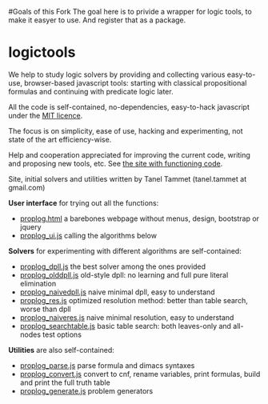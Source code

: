 #Goals of this Fork
The goal here is to privide a wrapper for logic tools, to make it easyer to use. And register that as a package.

# logictools

We help to study logic solvers by providing and collecting various 
easy-to-use, browser-based javascript tools: starting with classical propositional formulas 
and continuing with predicate logic later. 

All the code is self-contained, no-dependencies, easy-to-hack javascript under the
<a href="https://en.wikipedia.org/wiki/MIT_License">MIT licence</a>.

The focus is on simplicity, ease of use, hacking and experimenting, 
not state of the art efficiency-wise.

Help and cooperation appreciated for improving the current code, writing and proposing new tools, etc. 
See <a href="http://logictools.org">the site with functioning code</a>.

Site,  initial solvers and utilities written by Tanel Tammet (tanel.tammet at gmail.com) 

<b>User interface</b> for trying out all the functions:

<ul>
<li><a href="proplog.html">proplog.html</a> a barebones webpage without menus, design, bootstrap or jquery</li>
<li><a href="proplog_ui.js">proplog_ui.js</a> calling the algorithms below </li>
</ul>

<b>Solvers</b> for experimenting with different algorithms are self-contained:

<ul>
<li><a href="proplog_dpll.js">proplog_dpll.js</a> the best solver among the ones provided</li>
<li><a href="proplog_olddpll.js">proplog_olddpll.js</a> old-style dpll: no learning and full pure literal elimination</li>
<li><a href="proplog_naivedpll.js">proplog_naivedpll.js</a> naive minimal dpll, easy to understand</li>
<li><a href="proplog_res.js">proplog_res.js</a> optimized resolution method: better than table search, worse than dpll</li>
<li><a href="proplog_naiveres.js">proplog_naiveres.js</a> naive minimal resolution, easy to understand</li>
<li><a href="proplog_searchtable.js">proplog_searchtable.js</a> basic table search: both leaves-only and all-nodes test options </li>
</ul>

<b>Utilities</b> are also self-contained:

<ul>
<li><a href="proplog_parse.js">proplog_parse.js</a> parse formula and dimacs syntaxes</li>
<li><a href="proplog_convert.js">proplog_convert.js</a> 
  convert to cnf, rename variables, print formulas, build and print the full truth table</li>
<li><a href="proplog_generate.js">proplog_generate.js</a> problem generators </li>
</ul>
